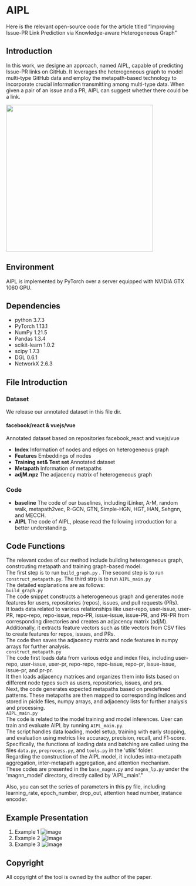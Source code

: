 # AIPL
Here is the relevant open-source code for the article titled “Improving Issue-PR Link Prediction via Knowledge-aware Heterogeneous Graph”
## Introduction
In this work, we designe an approach, named AIPL, capable of predicting Issue-PR links on GitHub. It leverages the heterogeneous graph to model multi-type GitHub data and employ the
metapath-based technology to incorporate crucial information transmitting among multi-type data. When given a pair of an issue and a PR, AIPL can
suggest whether there could be a link.

<img src="https://github.com/baishuotong/AIPL/assets/38210633/cc562d82-f415-4108-801c-e561dad5e7e0" width="400px">

## Environment
AIPL is implemented by PyTorch over a server equipped with NVIDIA GTX 1060 GPU.
## Dependencies
- python 3.7.3
- PyTorch 1.13.1
- NumPy 1.21.5
- Pandas 1.3.4
- scikit-learn 1.0.2
- scipy 1.7.3
- DGL 0.6.1
- NetworkX 2.6.3
## File Introduction
### Dataset
We release our annotated dataset in this file dir.
#### facebook/react & vuejs/vue
Annotated dataset based on repositories facebook_react and vuejs/vue <br />
- __Index__  Information of nodes and edges on heterogeneous graph <br />
- __Features__ Embeddings of nodes <br />
- __Training set& Test set__ Annotated dataset <br />
- __Metapath__ Information of metapaths <br />
- __adjM.npz__ The adjacency matrix of heterogeneous graph <br />
### Code
- __baseline__
The code of our baselines, including iLinker, A-M, random walk, metapath2vec, R-GCN, GTN, Simple-HGN, HGT, HAN, Sehgnn, and MECCH.<br />
- __AIPL__
The code of AIPL, please read the following introduction for a better understanding. <br />
## Code Functions
The relevant codes of our method include building heterogeneous graph, constrcuting metapath and training graph-based model. <br />
The first step is to run ```build_graph.py``` . The second step is to run ```construct_metapath.py```. The third strp is to run ```AIPL_main.py``` <br />
The detailed explanations are as follows:<br /> 
```build_graph.py```  <br />
The code snippet constructs a heterogeneous graph and generates node features for users, repositories (repos), issues, and pull requests (PRs).<br />
It loads data related to various relationships like user-repo, user-issue, user-PR, repo-repo, repo-issue, repo-PR, issue-issue, issue-PR, and PR-PR from corresponding directories and creates an adjacency matrix (adjM).<br /> 
Additionally, it extracts feature vectors such as title vectors from CSV files to create features for repos, issues, and PRs. <br />
The code then saves the adjacency matrix and node features in numpy arrays for further analysis. <br />
```construct_metapath.py``` <br />
The code first loads data from various edge and index files, including user-repo, user-issue, user-pr, repo-repo, repo-issue, repo-pr, issue-issue, issue-pr, and pr-pr.  <br />
It then loads adjacency matrices and organizes them into lists based on different node types such as users, repositories, issues, and prs.   <br />
Next, the code generates expected metapaths based on predefined patterns. These metapaths are then mapped to corresponding indices and stored in pickle files, numpy arrays, and adjacency lists for further analysis and processing. <br />
```AIPL_main.py```  <br />
The code is related to the model training and model inferences. User can train and evaluate AIPL by running ```AIPL_main.py```. <br />
The script handles data loading, model setup, training with early stopping, and evaluation using metrics like accuracy, precision, recall, and F1-score. <br />
Specifically, the functions of loading data and batching are called using the files ```data.py```, ```preprocess.py```, and ```tools.py``` in the 'utils' folder.  <br />
Regarding the construction of the AIPL model, it includes intra-metapath aggregation, inter-metapath aggregation, and attention mechanism.  <br />
These codes are presented in the ```base_magnn.py``` and ```magnn_lp.py``` under the 'magnn_model' directory, directly called by 'AIPL_main'." <br />

Also, you can set the series of parameters in this py file, including learning_rate, epoch_number, drop_out, attention head number, instance encoder. <br />
## Example Presentation
1. Example 1
![image](https://github.com/baishuotong/AIPL/assets/38210633/74e60014-6fd4-485f-babb-e86bdc96bfd8)
2. Example 2
 ![image](https://github.com/baishuotong/AIPL/assets/38210633/81877e7d-f814-4c02-a10d-b89333c29713)
3. Example 3
![image](https://github.com/baishuotong/AIPL/assets/38210633/39fce051-8c9d-432c-8ba0-fbb25fd3e2c9)

## Copyright

All copyright of the tool is owned by the author of the paper.

